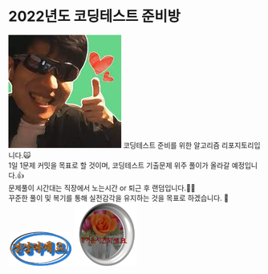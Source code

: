 # 2022년도 코딩테스트 준비방

<img src='https://github.com/haruu19/algoin2022/blob/main/image/thumbsUp.jpg'>
코딩테스트 준비를 위한 알고리즘 리포지토리입니다.🙀<br/>
1일 1문제 커밋을 목표로 할 것이며, 코딩테스트 기출문제 위주 풀이가 올라갈 예정입니다.👍<br/>
문제풀이 시간대는 직장에서 노는시간 or 퇴근 후 랜덤입니다.🐱‍👤<br/>
꾸준한 풀이 및 복기를 통해 실전감각을 유지하는 것을 목표로 하겠습니다. 🔰<br/>
<div>
<img width="25%" src='https://github.com/haruu19/algoin2022/blob/main/image/beHealthy.gif'>
<img width="25%" src='https://github.com/haruu19/algoin2022/blob/main/image/joyfulTime.gif'>
</div>
